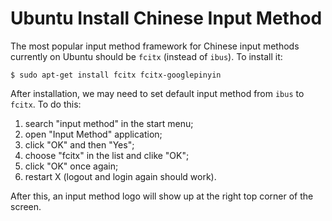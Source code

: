 # Ubuntu Install Chinese Input Method

The most popular input method framework for Chinese input methods currently on Ubuntu should be `fcitx` (instead of `ibus`). To install it:

```console
$ sudo apt-get install fcitx fcitx-googlepinyin
```

After installation, we may need to set default input method from `ibus` to `fcitx`. To do this:

  1. search "input method" in the start menu;
  2. open "Input Method" application;
  3. click "OK" and then "Yes";
  4. choose "fcitx" in the list and clike "OK";
  5. click "OK" once again;
  6. restart X (logout and login again should work).

After this, an input method logo will show up at the right top corner of the screen.
